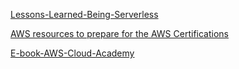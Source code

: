 
[Lessons-Learned-Being-Serverless](https://read.acloud.guru/six-months-of-serverless-lessons-learned-f6da86a73526)

[AWS resources to prepare for the AWS Certifications](https://gist.github.com/leonardofed/bbf6459ad154ad5215d354f3825435dc)

[E-book-AWS-Cloud-Academy](https://cloudacademy.com/ebooks/)
